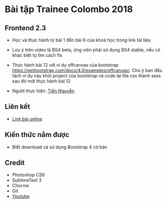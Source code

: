 # Bài tập Trainee Colombo 2018

## Frontend 2.3

* Học và thực hành từ bài 1 đến bài 6 của khoá học trong link tài liệu

* Lưu ý trên video là BS4 beta, ứng viên phải sử dụng BS4 stable, nếu có khác biệt tự tìm cách fix

* Thực hành bài 12 với ví dụ offcanvas của bootstrap https://getbootstrap.com/docs/4.0/examples/offcanvas/. Chú ý ban đầu tách ví dụ này khỏi project của bootstrap và code lại file css thành sass sau đó mới thực hành bài 12

* Người thực hiện: [ Tiến Nguyễn ](https://github.com/tiennguyen98)

## Liên kết

* [Link bài online](https://tiennguyen98.github.io/BS4SASS_Nguyen-Tien/index.html)

## Kiến thức nắm được
* Biết download và sử dụng Bootstrap 4 cơ bản

## Credit
* Photoshop CS6
* SublimeText 3
* Chorme
* Git
* [Youtube](https://www.youtube.com/watch?v=a4tbhwMGSPQ&list=PLUoqTnNH-2XyNhhLuYrrmrmV46jVw6RHF&index=4)